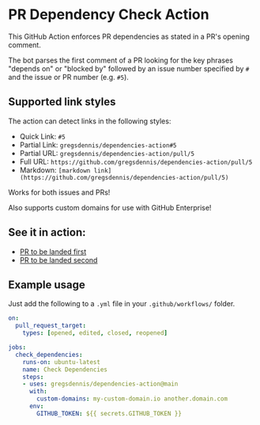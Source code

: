 # PR Dependency Check Action

This GitHub Action enforces PR dependencies as stated in a PR's opening comment.

The bot parses the first comment of a PR looking for the key phrases "depends on" or "blocked by" followed by an issue number specified by `#` and the issue or PR number (e.g. `#5`).

## Supported link styles

The action can detect links in the following styles:

- Quick Link: `#5`
- Partial Link: `gregsdennis/dependencies-action#5`
- Partial URL: `gregsdennis/dependencies-action/pull/5`
- Full URL: `https://github.com/gregsdennis/dependencies-action/pull/5`
- Markdown: `[markdown link](https://github.com/gregsdennis/dependencies-action/pull/5)`

Works for both issues and PRs!

Also supports custom domains for use with GitHub Enterprise!

## See it in action:

- [PR to be landed first](http://github.com/gregsdennis/dependencies-action/pull/4)
- [PR to be landed second](http://github.com/gregsdennis/dependencies-action/pull/5)

## Example usage

Just add the following to a `.yml` file in your `.github/workflows/` folder.

```yaml
on:
  pull_request_target: 
    types: [opened, edited, closed, reopened]

jobs:
  check_dependencies:
    runs-on: ubuntu-latest
    name: Check Dependencies
    steps:
    - uses: gregsdennis/dependencies-action@main
      with:
        custom-domains: my-custom-domain.io another.domain.com
      env:
        GITHUB_TOKEN: ${{ secrets.GITHUB_TOKEN }}
```
